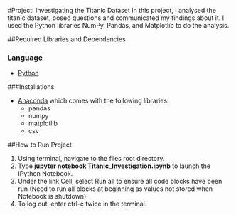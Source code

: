 #Project: Investigating the Titanic Dataset
In this project, I analysed the titanic dataset, posed questions and communicated my findings about it. I used the Python libraries NumPy, Pandas, and Matplotlib to do the analysis.

##Required Libraries and Dependencies
### Language
* [Python][1] 

###Installations
* [Anaconda][2] which comes with the following libraries:
	- pandas
	- numpy
	- matplotlib
	- csv

##How to Run Project
1. Using terminal, navigate to the files root directory.
2. Type **jupyter notebook Titanic_Investigation.ipynb** to launch the IPython Notebook.
3. Under the link Cell, select Run all to ensure all code blocks have been run (Need to run all blocks at beginning as values not stored when Notebook is shutdown).
4. To log out, enter ctrl-c twice in the terminal.

[1]: http://python.org
[2]: https://classroom.udacity.com/courses/ud170/lessons/5430778793/concepts/54140889150923

